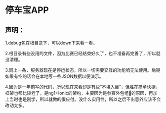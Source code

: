 # 停车宝APP
## 声明：
1.debug包在根目录下，可以down下来看一看。

2.根目录有些没用的文件，因为比赛已经结束好久了，也不准备再完善了，所以就没清理。

3.同上一条，服务器现在是停运状态，所以一切需要交互的功能咱无法使用。后期如果有空的话会在本地写一些JSON数据以便演示。

4.因为是一年前写的代码，所以现在来看却是有些“不堪入目”，但胜在简单快捷，框架也都比较老了，是ng1+Ionic的架构，主要因为是参赛外包组的原因，再加上当时也是刚学，所以就做的很应付。没什么实用性，所以之后不出意外应该不会改动太多。